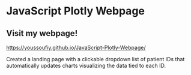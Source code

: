 # JavaScript Plotly Webpage

## Visit my webpage!

https://youssoufiy.github.io/JavaScript-Plotly-Webpage/

Created a landing page with a clickable dropdown list of patient IDs that automatically updates charts visualizing the data tied to each ID. 
